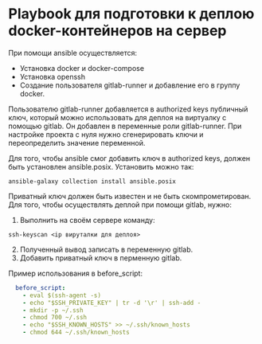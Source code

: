 # Playbook для подготовки к деплою docker-контейнеров на сервер

При помощи ansible осуществляется:

- Установка docker и docker-compose
- Установка openssh
- Создание пользователя gitlab-runner и добавление его в группу docker. 

Пользователю gitlab-runner добавляется в authorized keys публичный ключ, который можно использовать для деплоя на виртуалку с помощью gitlab. Он добавлен в переменные роли gitlab-runner. При настройке проекта с нуля нужно сгенерировать ключи и переопределить значение переменной. 

Для того, чтобы ansible смог добавить ключ в authorized keys, должен быть установлен ansible.posix. Установить можно так:

```
ansible-galaxy collection install ansible.posix
```

Приватный ключ должен быть известен и не быть скомпрометирован. Для того, чтобы осуществлять деплой при помощи gitlab, нужно:

1. Выполнить на своём сервере команду:

```
ssh-keyscan <ip вируталки для деплоя>
```

2. Полученный вывод записать в переменную gitlab.
3. Добавить приватный ключ в перменную gitlab.

Пример использования в before_script:

```yaml
  before_script:
    - eval $(ssh-agent -s)
    - echo "$SSH_PRIVATE_KEY" | tr -d '\r' | ssh-add -
    - mkdir -p ~/.ssh
    - chmod 700 ~/.ssh
    - echo "$SSH_KNOWN_HOSTS" >> ~/.ssh/known_hosts
    - chmod 644 ~/.ssh/known_hosts
```